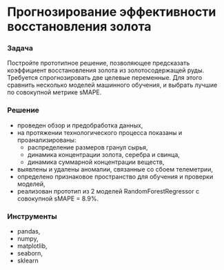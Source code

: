 # Прогнозирование эффективности восстановления золота

### Задача

Постройте прототипное решение, позволяющее предсказать коэффициент восстановления золота из золотосодержащей руды.
Требуется спрогнозировать две целевые переменные. Для этого сравнить несколько моделей машинного обучения, и выбрать лучшие по совокупной метрике sMAPE.

### Решение

- проведен обзор и предобработка данных,
- на протяжении технологического процесса показаны и проанализированы:
  - распределение размеров гранул сырья,
  - динамика концентрации золота, серебра и свинца,
  - динамика суммарной концентрации веществ,
- выявлены и удалены аномалии, связанные со сбоем телеметрии,
- определено признаковое пространство для обучения и проверки моделей,
- реализован прототип из 2 моделей RandomForestRegressor с совокупной sMAPE = 8.9%.

### Инструменты

- pandas,
- numpy,
- matplotlib,
- seaborn,
- sklearn
